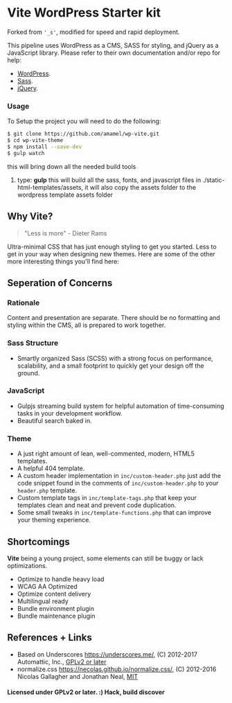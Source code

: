Vite WordPress Starter kit
===
Forked from `'_s'`, modified for speed and rapid deployment.

This pipeline uses WordPress as a CMS, SASS for styling, and jQuery as a JavaScript library. Please refer to their own documentation and/or repo for help:

- [WordPress](https://wordpress.org/).
- [Sass](https://sass-lang.com/).
- [jQuery](https://jquery.com/).

### Usage

To Setup the project you will need to do the following:

```sh
$ git clone https://github.com/amamel/wp-vite.git
$ cd wp-vite-theme
$ npm install --save-dev
$ gulp watch
```

this will bring down all the needed build tools
1. type: **gulp** this will build all the sass, fonts, and javascript files in ./static-html-templates/assets, it will also copy the assets folder to the wordpress template assets folder


## Why Vite?
> "Less is more" - Dieter Rams

Ultra-minimal CSS that has just enough styling to get you started. Less to get in your way when designing new themes. Here are some of the other more interesting things you'll find here:

## Seperation of Concerns

### Rationale
Content and presentation are separate. There should be no formatting and styling within the CMS, all is prepared to work together.

### Sass Structure
- Smartly organized Sass (SCSS) with a strong focus on performance, scalability, and a small footprint to quickly get your design off the ground.

### JavaScript
- Gulpjs streaming build system for helpful automation of time-consuming tasks in your development workflow.
- Beautiful search baked in.

### Theme
- A just right amount of lean, well-commented, modern, HTML5 templates.
- A helpful 404 template.
- A custom header implementation in `inc/custom-header.php` just add the code snippet found in the comments of `inc/custom-header.php` to your `header.php` template.
- Custom template tags in `inc/template-tags.php` that keep your templates clean and neat and prevent code duplication.
- Some small tweaks in `inc/template-functions.php` that can improve your theming experience.

## Shortcomings

**Vite** being a young project, some elements can still be buggy or lack optimizations.

- Optimize to handle heavy load
- WCAG AA Optimized
- Optimize content delivery
- Multilingual ready
- Bundle environment plugin
- Bundle maintenance plugin

## References + Links
- Based on Underscores https://underscores.me/, (C) 2012-2017 Automattic, Inc., [GPLv2 or later](https://www.gnu.org/licenses/gpl-2.0.html)
- normalize.css https://necolas.github.io/normalize.css/, (C) 2012-2016 Nicolas Gallagher and Jonathan Neal, [MIT](https://opensource.org/licenses/MIT)

#### Licensed under GPLv2 or later. :) Hack, build discover